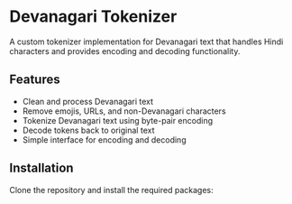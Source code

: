 # Devanagari Tokenizer

A custom tokenizer implementation for Devanagari text that handles Hindi characters and provides encoding and decoding functionality.

## Features

- Clean and process Devanagari text
- Remove emojis, URLs, and non-Devanagari characters
- Tokenize Devanagari text using byte-pair encoding
- Decode tokens back to original text
- Simple interface for encoding and decoding

## Installation

Clone the repository and install the required packages:
